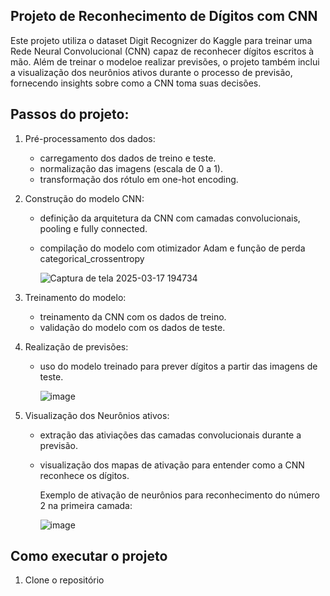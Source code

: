## Projeto de Reconhecimento de Dígitos com CNN

Este projeto utiliza o dataset Digit Recognizer do Kaggle para treinar uma Rede Neural Convolucional (CNN) capaz de reconhecer dígitos escritos à mão. Além de treinar o modeloe  realizar previsões, o projeto também inclui a visualização dos neurônios ativos durante o processo de previsão, fornecendo insights sobre como a CNN toma suas decisões.

## Passos do projeto: 

1. Pré-processamento dos dados:
   + carregamento dos dados de treino e teste.
   + normalização das imagens (escala de 0 a 1).
   + transformação dos rótulo em one-hot encoding.
  
2. Construção do modelo CNN:
   + definição da arquitetura da CNN com camadas convolucionais, pooling e fully connected.
   + compilação do modelo com otimizador Adam e função de perda categorical_crossentropy

     ![Captura de tela 2025-03-17 194734](https://github.com/user-attachments/assets/cea031db-bf78-4b97-8734-bd0081df2ee7)
  
3. Treinamento do modelo:
   + treinamento da CNN com os dados de treino.
   + validação do modelo com os dados de teste.
  
4. Realização de previsões:
   + uso do modelo treinado para prever dígitos a partir das imagens de teste.

     ![image](https://github.com/user-attachments/assets/a73f2762-1568-4bab-a4f3-6d1c02ff7c2f)

5. Visualização dos Neurônios ativos:
   + extração das ativiações das camadas convolucionais durante a previsão.
   + visualização dos mapas de ativação para entender como a CNN reconhece os dígitos.
  
     Exemplo de ativação de neurônios para reconhecimento do número 2 na primeira camada:
     
     ![image](https://github.com/user-attachments/assets/443fad2b-405e-4864-9778-53acdab94089)


## Como executar o projeto

1. Clone o repositório

